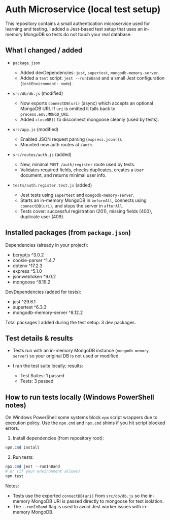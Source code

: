 # Auth Microservice (local test setup)

This repository contains a small authentication microservice used for learning and testing. I added a Jest-based test setup that uses an in-memory MongoDB so tests do not touch your real database.

## What I changed / added

- `package.json`
  - Added devDependencies: `jest`, `supertest`, `mongodb-memory-server`.
  - Added a `test` script: `jest --runInBand` and a small Jest configuration (`testEnvironment: node`).

- `src/db/db.js` (modified)
  - Now exports `connectDB(uri)` (async) which accepts an optional MongoDB URI. If `uri` is omitted it falls back to `process.env.MONGO_URI`.
  - Added `closeDB()` to disconnect mongoose cleanly (used by tests).

- `src/app.js` (modified)
  - Enabled JSON request parsing (`express.json()`).
  - Mounted new auth routes at `/auth`.

- `src/routes/auth.js` (added)
  - New, minimal `POST /auth/register` route used by tests.
  - Validates required fields, checks duplicates, creates a `User` document, and returns minimal user info.

- `tests/auth.register.test.js` (added)
  - Jest tests using `supertest` and `mongodb-memory-server`.
  - Starts an in-memory MongoDB in `beforeAll`, connects using `connectDB(uri)`, and stops the server in `afterAll`.
  - Tests cover: successful registration (201), missing fields (400), duplicate user (409).

## Installed packages (from `package.json`)

Dependencies (already in your project):
- bcryptjs ^3.0.2
- cookie-parser ^1.4.7
- dotenv ^17.2.3
- express ^5.1.0
- jsonwebtoken ^9.0.2
- mongoose ^8.19.2

DevDependencies (added for tests):
- jest ^29.6.1
- supertest ^6.3.3
- mongodb-memory-server ^8.12.2

Total packages I added during the test setup: 3 dev packages.

## Test details & results

- Tests run with an in-memory MongoDB instance (`mongodb-memory-server`) so your original DB is not used or modified.
- I ran the test suite locally; results:

  - Test Suites: 1 passed
  - Tests: 3 passed

## How to run tests locally (Windows PowerShell notes)

On Windows PowerShell some systems block `npm` script wrappers due to execution policy. Use the `npm.cmd` and `npx.cmd` shims if you hit script blocked errors.

1. Install dependencies (from repository root):

```powershell
npm.cmd install
```

2. Run tests:

```powershell
npx.cmd jest --runInBand
# or (if your environment allows)
npm test
```

Notes:
- Tests use the exported `connectDB(uri)` from `src/db/db.js` so the in-memory MongoDB URI is passed directly to mongoose for test isolation.
- The `--runInBand` flag is used to avoid Jest worker issues with in-memory MongoDB.

